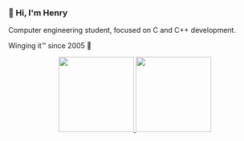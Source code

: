 ### 👋 Hi, I'm Henry
Computer engineering student, focused on C and C++ development.

Winging it™ since 2005 🌙

<div align="center">
  <a href="https://github.com/P3terD">
  <img height="150em" src="https://github-readme-stats.vercel.app/api?username=henryisaway&show_icons=true&theme=dracula&include_all_commits=true&count_private=true"/>
  <img height="150em" src="https://github-readme-stats.vercel.app/api/top-langs/?username=henryisaway&layout=compact&theme=dracula"/>
</div>
